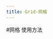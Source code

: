 ```yaml
---
title: Grid-网格
---
```

#网格
使用方法
<ClientOnly>
    <grid-demo1></grid-demo1>
    <grid-demo2></grid-demo2>
    <grid-demo3></grid-demo3>
</ClientOnly>